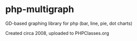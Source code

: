 # php-multigraph
GD-based graphing library for php (bar, line, pie, dot charts)

Created circa 2008, uploaded to PHPClasses.org

